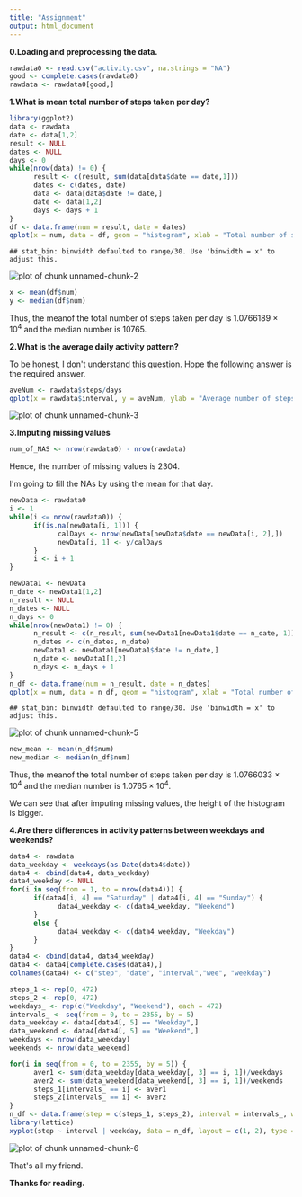 ```yaml
---
title: "Assignment"
output: html_document
---
```


**0.Loading and preprocessing the data.**

```r
rawdata0 <- read.csv("activity.csv", na.strings = "NA")
good <- complete.cases(rawdata0)
rawdata <- rawdata0[good,]
```

**1.What is mean total number of steps taken per day?**

```r
library(ggplot2)
data <- rawdata
date <- data[1,2]
result <- NULL
dates <- NULL
days <- 0
while(nrow(data) != 0) {
      result <- c(result, sum(data[data$date == date,1]))
      dates <- c(dates, date)
      data <- data[data$date != date,]
      date <- data[1,2]
      days <- days + 1
}
df <- data.frame(num = result, date = dates)
qplot(x = num, data = df, geom = "histogram", xlab = "Total number of steps taken per day")
```

```
## stat_bin: binwidth defaulted to range/30. Use 'binwidth = x' to adjust this.
```

![plot of chunk unnamed-chunk-2](figure/unnamed-chunk-2-1.png) 

```r
x <- mean(df$num)
y <- median(df$num)
```

Thus, the meanof the total number of steps taken per day is 1.0766189 &times; 10<sup>4</sup> and the median number is 10765.

**2.What is the average daily activity pattern?**

To be honest, I don't understand this question.
Hope the following answer is the required answer.

```r
aveNum <- rawdata$steps/days
qplot(x = rawdata$interval, y = aveNum, ylab = "Average number of steps", xlab = "Intervals", geom = "line")
```

![plot of chunk unnamed-chunk-3](figure/unnamed-chunk-3-1.png) 

**3.Imputing missing values**

```r
num_of_NAS <- nrow(rawdata0) - nrow(rawdata)
```
Hence, the number of missing values is 2304.

I'm going to fill the NAs by using the mean for that day.

```r
newData <- rawdata0
i <- 1
while(i <= nrow(rawdata0)) {
      if(is.na(newData[i, 1])) {
            calDays <- nrow(newData[newData$date == newData[i, 2],])
            newData[i, 1] <- y/calDays
      }
      i <- i + 1
}

newData1 <- newData
n_date <- newData1[1,2]
n_result <- NULL
n_dates <- NULL
n_days <- 0
while(nrow(newData1) != 0) {
      n_result <- c(n_result, sum(newData1[newData1$date == n_date, 1]))
      n_dates <- c(n_dates, n_date)
      newData1 <- newData1[newData1$date != n_date,]
      n_date <- newData1[1,2]
      n_days <- n_days + 1
}
n_df <- data.frame(num = n_result, date = n_dates)
qplot(x = num, data = n_df, geom = "histogram", xlab = "Total number of steps taken per day")
```

```
## stat_bin: binwidth defaulted to range/30. Use 'binwidth = x' to adjust this.
```

![plot of chunk unnamed-chunk-5](figure/unnamed-chunk-5-1.png) 

```r
new_mean <- mean(n_df$num)
new_median <- median(n_df$num)
```

Thus, the meanof the total number of steps taken per day is 1.0766033 &times; 10<sup>4</sup> and the median number is 1.0765 &times; 10<sup>4</sup>.

We can see that after imputing missing values, the height of the histogram is bigger.

**4.Are there differences in activity patterns between weekdays and weekends?**

```r
data4 <- rawdata
data_weekday <- weekdays(as.Date(data4$date))
data4 <- cbind(data4, data_weekday)
data4_weekday <- NULL
for(i in seq(from = 1, to = nrow(data4))) {
      if(data4[i, 4] == "Saturday" | data4[i, 4] == "Sunday") {
            data4_weekday <- c(data4_weekday, "Weekend")
      }
      else {
            data4_weekday <- c(data4_weekday, "Weekday")
      }
}
data4 <- cbind(data4, data4_weekday)
data4 <- data4[complete.cases(data4),]
colnames(data4) <- c("step", "date", "interval","wee", "weekday")

steps_1 <- rep(0, 472)
steps_2 <- rep(0, 472)
weekdays_ <- rep(c("Weekday", "Weekend"), each = 472)
intervals_ <- seq(from = 0, to = 2355, by = 5)
data_weekday <- data4[data4[, 5] == "Weekday",]
data_weekend <- data4[data4[, 5] == "Weekend",]
weekdays <- nrow(data_weekday)
weekends <- nrow(data_weekend)

for(i in seq(from = 0, to = 2355, by = 5)) {
      aver1 <- sum(data_weekday[data_weekday[, 3] == i, 1])/weekdays
      aver2 <- sum(data_weekend[data_weekend[, 3] == i, 1])/weekends
      steps_1[intervals_ == i] <- aver1
      steps_2[intervals_ == i] <- aver2
}
n_df <- data.frame(step = c(steps_1, steps_2), interval = intervals_, weekday = weekdays_)
library(lattice)
xyplot(step ~ interval | weekday, data = n_df, layout = c(1, 2), type = "l")
```

![plot of chunk unnamed-chunk-6](figure/unnamed-chunk-6-1.png) 

That's all my friend.

**Thanks for reading.**
